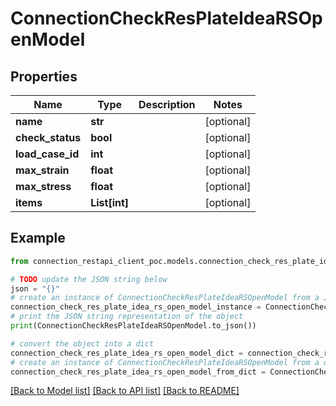 # ConnectionCheckResPlateIdeaRSOpenModel


## Properties

Name | Type | Description | Notes
------------ | ------------- | ------------- | -------------
**name** | **str** |  | [optional] 
**check_status** | **bool** |  | [optional] 
**load_case_id** | **int** |  | [optional] 
**max_strain** | **float** |  | [optional] 
**max_stress** | **float** |  | [optional] 
**items** | **List[int]** |  | [optional] 

## Example

```python
from connection_restapi_client_poc.models.connection_check_res_plate_idea_rs_open_model import ConnectionCheckResPlateIdeaRSOpenModel

# TODO update the JSON string below
json = "{}"
# create an instance of ConnectionCheckResPlateIdeaRSOpenModel from a JSON string
connection_check_res_plate_idea_rs_open_model_instance = ConnectionCheckResPlateIdeaRSOpenModel.from_json(json)
# print the JSON string representation of the object
print(ConnectionCheckResPlateIdeaRSOpenModel.to_json())

# convert the object into a dict
connection_check_res_plate_idea_rs_open_model_dict = connection_check_res_plate_idea_rs_open_model_instance.to_dict()
# create an instance of ConnectionCheckResPlateIdeaRSOpenModel from a dict
connection_check_res_plate_idea_rs_open_model_from_dict = ConnectionCheckResPlateIdeaRSOpenModel.from_dict(connection_check_res_plate_idea_rs_open_model_dict)
```
[[Back to Model list]](../README.md#documentation-for-models) [[Back to API list]](../README.md#documentation-for-api-endpoints) [[Back to README]](../README.md)


